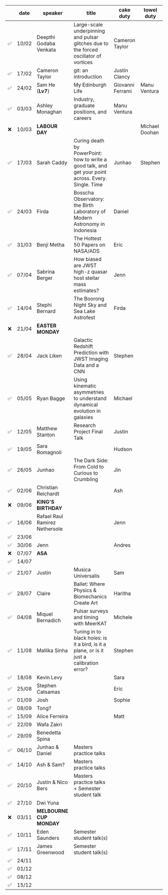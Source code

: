 |       | date  | speaker                       | title                         | cake duty                     | towel duty
| ----- | ----- | ----------------------------- | ----------------------------- | ----------------------------- | ----------------------------- |
| ✅    | 10/02 | Deepthi Godaba Venkata        | Large-scale underpinning and pulsar glitches due to the forced oscillator of vortices | Cameron Taylor                |                               |
| ✅    | 17/02 | Cameron Taylor                | git: an introduction          | Justin Clancy                 |                               |
| ✅    | 24/02 | Sam He              (**Lv7**) | My Edinburgh Life             | Giovanni Ferrami              | Manu Ventura                  |
| ✅    | 03/03 | Ashley Monaghan               | Industry, graduate positions, and careers | Manu Ventura                  |                               |
| ❌    | 10/03 | **LABOUR DAY**                |                               |                               | Michael Doohan                |
| ✅    | 17/03 | Sarah Caddy                   | Curing death by PowerPoint: how to write a good talk, and get your point across. Every. Single. Time  |    Junhao                           | Stephen                |
| ✅    | 24/03 | Firda                         | Bosscha Observatory: the Birth Laboratory of Modern Astronomy in Indonesia  |       Daniel                       |                               |
| ✅    | 31/03 | Benji Metha                   | The Hottest 50 Papers on NASA/ADS |                      Eric         |                               |
| ✅    | 07/04 | Sabrina Berger                | How biased are JWST high-z quasar host stellar mass estimates? |       Jenn                        |                               |
| ✅    | 14/04 | Stephi Bernard                | The Boorong Night Sky and Sea Lake Astrofest |                   Firda            |                               |
| ❌    | 21/04 | **EASTER MONDAY**             |                               |                               |                               |
| ✅    | 28/04 | Jack Liken                    | Galactic Redshift Prediction with JWST Imaging Data and a CNN | Stephen                       |                               |
| ✅    | 05/05 | Ryan Bagge                    | Using kinematic asymmetries to understand dynamical evolution in galaxies | Michael                       |                               |
| ✅    | 12/05 | Matthew Stanton               | Research Project Final Talk   | Justin                        |                               |
| ✅    | 19/05 | Sara Romagnoli                |                               | Hudson                        |                               |
| ✅    | 26/05 | Junhao                        | The Dark Side: From Cold to Curious to Crumbling | Jin                           |                               |
| ✅    | 02/06 | Christian Reichardt           |                               | Ash                           |                               |
| ❌    | 09/06 | **KING'S BIRTHDAY**           |                               |                               |                               |
| ✅    | 16/06 | Rafael Raul Ramirez Nethersole |                               | Jenn                         |                               |
| ✅    | 23/06 |                               |                               |                               |                               |
| ✅    | 30/06 | Jenn                          |                               | Andres                        |                               |
| ❌    | 07/07 | **ASA**                       |                               |                               |                               |
| ✅    | 14/07 |                               |                               |                               |                               |
| ✅    | 21/07 | Justin                        | Musica Universalis            | Sam                           |                               |
| ✅    | 28/07 | Claire                        | Ballet: Where Physics & Biomechanics Create Art | Haritha                       |                               |
| ✅    | 04/08 | Miquel Bernadich              | Pulsar surveys and timing with MeerKAT | Michele                       |                               |
| ✅    | 11/08 | Mallika Sinha                 | Tuning in to black holes: is it a bird, is it a plane, or is it just a calibration error? | Stephen                       |                               |
| ✅    | 18/08 | Kevin Levy                    |                               | Sara                          |                               |
| ✅    | 25/08 | Stephen Catsamas              |                               | Eric                          |                               |
| ✅    | 01/09 | Josh                          |                               | Sophie                        |                               |
| ✅    | 08/09 | Tong?                         |                               |                               |                               |
| ✅    | 15/09 | Alice Ferreira                |                               | Matt                          |                               |
| ✅    | 22/09 | Wafa Zakri                    |                               |                               |                               |
| ✅    | 29/09 | Benedetta Spina               |                               |                               |                               |
| ✅    | 06/10 | Junhao & Daniel               | Masters practice talks        |                               |                               |
| ✅    | 14/10 | Ash & Sam?                    | Masters practice talks        |                               |                               |
| ✅    | 20/10 | Justin & Nico Bers            | Masters practice talks + Semester student talk |                               |                               |
| ✅    | 27/10 | Dwi Yuna                      |                               |                               |                               |
| ❌    | 03/11 | **MELBOURNE CUP MONDAY**      |                               |                               |                               |
| ✅    | 10/11 | Eden Saunders                 | Semester student talk(s)      |                               |                               |
| ✅    | 17/11 | James Greenwood               | Semester student talk(s)      |                               |                               |
| ✅    | 24/11 |                               |                               |                               |                               |
| ✅    | 01/12 |                               |                               |                               |                               |
| ✅    | 08/12 |                               |                               |                               |                               |
| ✅    | 15/12 |                               |                               |                               |                               |
